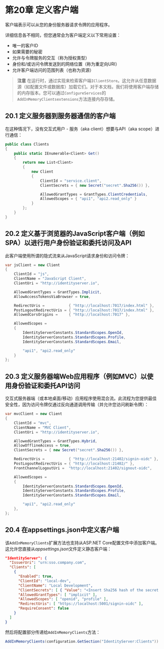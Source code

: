 # 第20章 定义客户端
客户端表示可以从您的身份服务器请求令牌的应用程序。

详细信息各不相同，但您通常会为客户端定义以下常用设置：  

* 唯一的客户ID
* 如果需要的秘密
* 允许与令牌服务的交互（称为授权类型）
* 身份和/或访问令牌发送到的网络位置（称为重定向URI）
* 允许客户端访问的范围列表（也称为资源）   

> **注意**
在运行时，通过实现来检索客户端`IClientStore`。这允许从任意数据源（如配置文件或数据库）加载它们。对于本文档，我们将使用客户端存储的内存版本。您可以通过`ConfigureServices`的`AddInMemoryClientsextensions`方法连接内存存储。

## 20.1 定义服务器到服务器通信的客户端
在这种情况下，没有交互式用户 - 服务（aka client）想要与API（aka scope）进行通信：

``` C#
public class Clients
{
    public static IEnumerable<Client> Get()
    {
        return new List<Client>
        {
            new Client
            {
                ClientId = "service.client",
                ClientSecrets = { new Secret("secret".Sha256()) },

                AllowedGrantTypes = GrantTypes.ClientCredentials,
                AllowedScopes = { "api1", "api2.read_only" }
            }
        };
    }
}
```   

## 20.2 定义基于浏览器的JavaScript客户端（例如SPA）以进行用户身份验证和委托访问及API

此客户端使用所谓的隐式流来从JavaScript请求身份和访问令牌：  

``` C#
var jsClient = new Client
{
    ClientId = "js",
    ClientName = "JavaScript Client",
    ClientUri = "http://identityserver.io",

    AllowedGrantTypes = GrantTypes.Implicit,
    AllowAccessTokensViaBrowser = true,

    RedirectUris =           { "http://localhost:7017/index.html" },
    PostLogoutRedirectUris = { "http://localhost:7017/index.html" },
    AllowedCorsOrigins =     { "http://localhost:7017" },

    AllowedScopes =
    {
        IdentityServerConstants.StandardScopes.OpenId,
        IdentityServerConstants.StandardScopes.Profile,
        IdentityServerConstants.StandardScopes.Email,

        "api1", "api2.read_only"
    }
};
```   

## 20.3 定义服务器端Web应用程序（例如MVC）以使用身份验证和委托API访问
交互式服务器端（或本地桌面/移动）应用程序使用混合流。此流程为您提供最佳安全性，因为访问令牌仅通过反向通道调用传输（并允许您访问刷新令牌）：   

``` C#
var mvcClient = new Client
{
    ClientId = "mvc",
    ClientName = "MVC Client",
    ClientUri = "http://identityserver.io",

    AllowedGrantTypes = GrantTypes.Hybrid,
    AllowOfflineAccess = true,
    ClientSecrets = { new Secret("secret".Sha256()) },

    RedirectUris =           { "http://localhost:21402/signin-oidc" },
    PostLogoutRedirectUris = { "http://localhost:21402/" },
    FrontChannelLogoutUri =  "http://localhost:21402/signout-oidc",

    AllowedScopes =
    {
        IdentityServerConstants.StandardScopes.OpenId,
        IdentityServerConstants.StandardScopes.Profile,
        IdentityServerConstants.StandardScopes.Email,

        "api1", "api2.read_only"
    },
};
```   

## 20.4 在appsettings.json中定义客户端
该`AddInMemoryClients`扩展方法也支持从ASP.NET Core配置文件中添加客户端。这允许您直接从*appsettings.json*文件定义静态客户端：   

``` json
"IdentityServer": {
  "IssuerUri": "urn:sso.company.com",
  "Clients": [
    {
      "Enabled": true,
      "ClientId": "local-dev",
      "ClientName": "Local Development",
      "ClientSecrets": [ { "Value": "<Insert Sha256 hash of the secret encoded as Base64 string>" } ],
      "AllowedGrantTypes": [ "implicit" ],
      "AllowedScopes": [ "openid", "profile" ],
      "RedirectUris": [ "https://localhost:5001/signin-oidc" ],
      "RequireConsent": false
    }
  ]
}
```   

然后将配置部分传递给`AddInMemoryClients`方法：   

``` C#
AddInMemoryClients(configuration.GetSection("IdentityServer:Clients"))
```